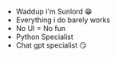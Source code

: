 - Waddup i'm Sunlord 😁
- Everything i do barely works
- No UI = No fun
- Python Specialist
- Chat gpt specialist 😏

